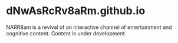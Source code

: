# dNwAsRcRv8aRm.github.io
NARR8am is a revival of an interactive channel of entertainment and cognitive content. Content is under development.
